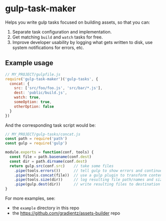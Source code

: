 gulp-task-maker
===============

Helps you write gulp tasks focused on building assets, so that you can:

1. Separate task configuration and implementation.
2. Get matching `build` and `watch` tasks for free.
3. Improve developer usability by logging what gets written to disk, use system notifications for errors, etc.

Example usage
-------------

```js
// MY_PROJECT/gulpfile.js
require('gulp-task-maker')('gulp-tasks', {
  concat: {
    src: ['src/foo/foo.js', 'src/bar/*.js'],
    dest: 'public/build.js',
    watch: true,
    someOption: true,
    otherOption: false
  }
})
```

And the corresponding task script would be:

```js
// MY_PROJECT/gulp-tasks/concat.js
const path = require('path')
const gulp = require('gulp')

module.exports = function(conf, tools) {
  const file = path.basename(conf.dest)
  const dir = path.dirname(conf.dest)
  return gulp.src(conf.src)    // take some files
    .pipe(tools.errors())      // tell gulp to show errors and continue
    .pipe(tools.concat(file))  // use a gulp plugin to transform content
    .pipe(tools.size(dir))     // log resulting file path/names and size
    .pipe(gulp.dest(dir))      // write resulting files to destination
}
```

For more examples, see:

- the `example` directory in this repo
- the https://github.com/gradientz/assets-builder repo
